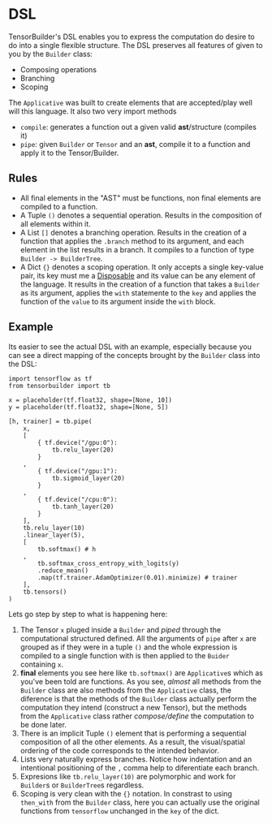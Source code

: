 # DSL

TensorBuilder's DSL enables you to express the computation do desire to do into a single flexible structure. The DSL preserves all features of given to you by the `Builder` class:

* Composing operations
* Branching
* Scoping

The `Applicative` was built to create elements that are accepted/play well will this language. It also two very import methods

* `compile`: generates a function out a given valid **ast**/structure (compiles it)
* `pipe`: given `Builder` or `Tensor` and an **ast**, compile it to a function and apply it to the Tensor/Builder.

## Rules

* All final elements in the "AST" must be functions, non final elements are compiled to a function.
* A Tuple `()` denotes a sequential operation. Results in the composition of all elements within it.
* A List `[]` denotes a branching operation. Results in the creation of a function that applies the `.branch` method to its argument, and each element in the list results in a branch. It compiles to a function of type `Builder -> BuilderTree`.
* A Dict `{}` denotes a scoping operation. It only accepts a single key-value pair, its key must me a [Disposable](https://www.python.org/dev/peps/pep-0343/) and its value can be any element of the language. It results in the creation of a function that takes a `Builder` as its argument, applies the `with` statemente to the `key` and applies the function of the `value` to its argument inside the `with` block.

## Example

Its easier to see the actual DSL with an example, especially because you can see a direct mapping of the concepts brought by the `Builder` class into the DSL:

    import tensorflow as tf
    from tensorbuilder import tb

    x = placeholder(tf.float32, shape=[None, 10])
    y = placeholder(tf.float32, shape=[None, 5])

    [h, trainer] = tb.pipe(
        x,
        [
            { tf.device("/gpu:0"):
                tb.relu_layer(20)
            }
        ,
            { tf.device("/gpu:1"):
                tb.sigmoid_layer(20)
            }
        ,
            { tf.device("/cpu:0"):
                tb.tanh_layer(20)
            }
        ],
        tb.relu_layer(10)
        .linear_layer(5),
        [
            tb.softmax() # h
        ,
            tb.softmax_cross_entropy_with_logits(y)
            .reduce_mean()
            .map(tf.trainer.AdamOptimizer(0.01).minimize) # trainer
        ],
        tb.tensors()
    )

Lets go step by step to what is happening here:

1. The Tensor `x` pluged inside a `Builder` and *piped* through the computational structured defined. All the arguments of `pipe` after `x` are grouped as if they were in a tuple `()` and the whole expression is compiled to a single function with is then applied to the `Buider` containing `x`.
1. **final** elements you see here like `tb.softmax()` are `Applicative`s which as you've been told are functions. As you see, *almost* all methods from the `Builder` class are also methods from the `Applicative` class, the diference is that the methods of the `Builder` class actually perform the computation they intend (construct a new Tensor), but the methods from the `Applicative` class rather *compose/define* the computation to be done later.
1. There is an implicit Tuple `()` element that is performing a sequential composition of all the other elements. As a result, the visual/spatial ordering of the code corresponds to the intended behavior.
1. Lists very naturally express branches. Notice how indentation and an intentional positioning of the `,` comma help to diferentiate each branch.
1. Expresions like `tb.relu_layer(10)` are polymorphic and work for `Builder`s or `BuilderTree`s regardless.
1. Scoping is very clean with the `{}` notation. In constrast to using `then_with` from the `Builder` class, here you can actually use the original functions from `tensorflow` unchanged in the `key` of the dict.